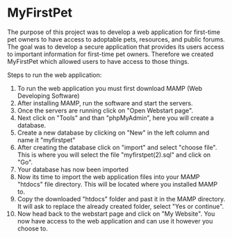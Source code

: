 # MyFirstPet
The purpose of this project was to develop a web application for first-time pet owners to 
have access to adoptable pets, resources, and public forums. The goal was to develop a secure application that provides its users 
access to important information for first-time pet owners. Therefore we created MyFirstPet which allowed users to have access to those things.

Steps to run the web application:
1. To run the web application you must first download MAMP (Web Developing Software) 
2. After installing MAMP, run the software and start the servers. 
3. Once the servers are running click on "Open Webstart page".
4. Next click on "Tools" and than "phpMyAdmin", here you will create a database. 
5. Create a new database by clicking on "New" in the left column and name it "myfirstpet"
6. After creating the database click on "import" and select "choose file". This is where you will select the file "myfirstpet(2).sql" and click on "Go".
7. Your database has now been imported
8. Now its time to import the web application files into your MAMP "htdocs" file directory. This will be located where you installed MAMP to. 
9. Copy the downloaded "htdocs" folder and past it in the MAMP directory. It will ask to replace the already created folder, select "Yes or continue".
10. Now head back to the webstart page and click on "My Website". You now have access to the web application and can use it however you choose to.
